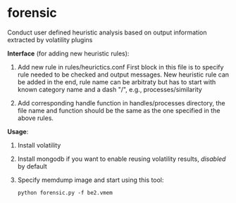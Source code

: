 forensic
========

Conduct user defined heuristic analysis based on output information extracted by volatility plugins


__Interface__ (for adding new heuristic rules):

1) Add new rule in rules/heurictics.conf
  First block in this file is to specify rule needed to be checked and output messages.
  New heuristic rule can be added in the end, rule name can be arbitraty but has to start with known category name and a dash "/", e.g., processes/similarity

2) Add corresponding handle function in handles/processes directory, the file name and function should be the same as the one specified in the above rules.


__Usage__:

1) Install volatility

2) Install mongodb if you want to enable reusing volatility results, *disabled* by default

3) Specify memdump image and start using this tool:

    `python forensic.py -f be2.vmem`
